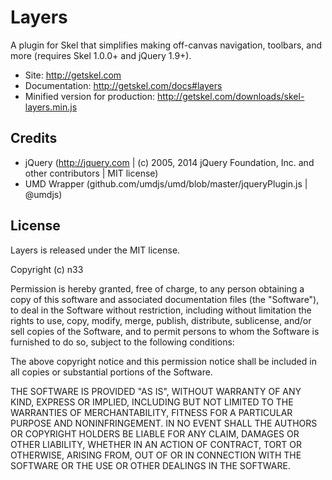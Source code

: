 # Layers

A plugin for Skel that simplifies making off-canvas navigation, toolbars, and more (requires Skel 1.0.0+ and jQuery 1.9+).

* Site: http://getskel.com
* Documentation: http://getskel.com/docs#layers
* Minified version for production: http://getskel.com/downloads/skel-layers.min.js

## Credits

* jQuery (http://jquery.com | (c) 2005, 2014 jQuery Foundation, Inc. and other contributors | MIT license)
* UMD Wrapper (github.com/umdjs/umd/blob/master/jqueryPlugin.js | @umdjs)

## License

Layers is released under the MIT license.

Copyright (c) n33

Permission is hereby granted, free of charge, to any person obtaining a
copy of this software and associated documentation files (the
"Software"), to deal in the Software without restriction, including
without limitation the rights to use, copy, modify, merge, publish,
distribute, sublicense, and/or sell copies of the Software, and to
permit persons to whom the Software is furnished to do so, subject to
the following conditions:

The above copyright notice and this permission notice shall be included
in all copies or substantial portions of the Software.

THE SOFTWARE IS PROVIDED "AS IS", WITHOUT WARRANTY OF ANY KIND, EXPRESS
OR IMPLIED, INCLUDING BUT NOT LIMITED TO THE WARRANTIES OF
MERCHANTABILITY, FITNESS FOR A PARTICULAR PURPOSE AND NONINFRINGEMENT.
IN NO EVENT SHALL THE AUTHORS OR COPYRIGHT HOLDERS BE LIABLE FOR ANY
CLAIM, DAMAGES OR OTHER LIABILITY, WHETHER IN AN ACTION OF CONTRACT,
TORT OR OTHERWISE, ARISING FROM, OUT OF OR IN CONNECTION WITH THE
SOFTWARE OR THE USE OR OTHER DEALINGS IN THE SOFTWARE.
